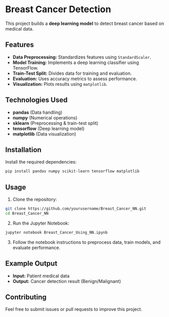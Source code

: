 # Breast Cancer Detection 

This project builds a **deep learning model** to detect breast cancer based on medical data.

## Features
- **Data Preprocessing:** Standardizes features using `StandardScaler`.
- **Model Training:** Implements a deep learning classifier using TensorFlow.
- **Train-Test Split:** Divides data for training and evaluation.
- **Evaluation:** Uses accuracy metrics to assess performance.
- **Visualization:** Plots results using `matplotlib`.

## Technologies Used
- **pandas** (Data handling)
- **numpy** (Numerical operations)
- **sklearn** (Preprocessing & train-test split)
- **tensorflow** (Deep learning model)
- **matplotlib** (Data visualization)

## Installation
Install the required dependencies:
```bash
pip install pandas numpy scikit-learn tensorflow matplotlib
```

## Usage
1. Clone the repository:
```bash
git clone https://github.com/yourusername/Breast_Cancer_NN.git
cd Breast_Cancer_NN
```
2. Run the Jupyter Notebook:
```bash
jupyter notebook Breast_Cancer_Using_NN.ipynb
```
3. Follow the notebook instructions to preprocess data, train models, and evaluate performance.

## Example Output
- **Input:** Patient medical data
- **Output:** Cancer detection result (Benign/Malignant)

## Contributing
Feel free to submit issues or pull requests to improve this project.
